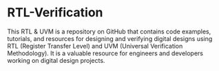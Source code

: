 # RTL-Verification
This RTL &amp; UVM is a repository on GitHub that contains code examples, tutorials, and resources for designing and verifying digital designs using RTL (Register Transfer Level) and UVM (Universal Verification Methodology). It is a valuable resource for engineers and developers working on digital design projects.
